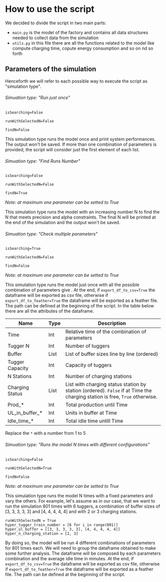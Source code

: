 # How to use the script

We decided to divide the script in two main parts:

* `main.py` is the model of the factory and contains all data structures needed to collect data from the simulation
* `utils.py` in this file there are all the functions related to the model like compute charging time, copute energy consumption and so on nd so forth

## Parameters of the simulation

Henceforth we will refer to each possible way to execute the script as "simulation type".

###### Simuation type: "Run just once"

`isSearching=False`

`runWithSelectedN=False`

`findN=False`

This simulation type runs the model once and print system performances. The output won't be saved. If more than one combination of parameters is provided, the script will consider just the first element of each list.



###### Simuation type: "Find Runs Number"

`isSearching=False`

`runWithSelectedN=False`

`findN=True`

*Note: at maximum one parameter can be setted to True*

This simulation type runs the model with an increasing number N to find the N that meets precision and alpha constraints. The final N will be printed at the end of the simulation and the output won't be saved. 



###### Simuation type: "Check multiple parameters"

`isSearching=True`

`runWithSelectedN=False`

`findN=False`

*Note: at maximum one parameter can be setted to True*

This simulation type runs the model just once with all the possible combination of parameters give . At the end, if `export_df_to_csv=True` the dataframe will be exported as csv file, otherwise if  `export_df_to_feather=True` the dataframe will be exported as a feather file. The path can be defined at the beginning of the script. In the table below there are all the attributes of the dataframe.

| Name            | Type | Description                                                  |
| --------------- | ---- | ------------------------------------------------------------ |
| Time            | Int  | Relative time of the combination of parameters               |
| Tugger N        | Int  | Number of tuggers                                            |
| Buffer          | List | List of buffer sizes line by line (ordered)                  |
| Tugger Capacity | Int  | Capacity of tuggers                                          |
| N Stations      | Int  | Number of charging stations                                  |
| Charging Status | List | List with charging status station by station (ordered). `False` if at Time the charging station is free, `True` otherwise. |
| Prod_*          | Int  | Total production until Time                                  |
| UL_in_buffer_*  | Int  | Units in buffer at Time                                      |
| Idle_time_*     | Int  | Total idle time untill Time                                  |

Replace the `*` with a number from 1 to 5 



###### Simuation type: "Runs the model N times with different configurations"

`isSearching=False`

`runWithSelectedN=True`

`findN=False`

*Note: at maximum one parameter can be setted to True*

This simulation type runs the model N times with a fixed parameters and vary the others. For example, let's assume as in our case, that we want to run the simulation 801 times with 6 tuggers, a combination of buffer sizes of [3, 3, 3, 3, 3] and [4, 4, 4, 4, 4] and with 2 or 3 charging stations.

```{python3}
runWithSelectedN = True
hyper_tugger_train_number = [6 for i in range(801)]
hyper_ul_buffer = [[3, 3, 3, 3, 3], [4, 4, 4, 4, 4]]
hyper_n_charging_station = [2, 3]
```

By doing so, the model will be run 4 different combinations of parameters for 801 times each. We will need to group the dataframe obtained to make some further analysis. The dataframe will be composed by each parameters combination and the average idle time in minutes. At the end, if `export_df_to_csv=True` the dataframe will be exported as csv file, otherwise if  `export_df_to_feather=True` the dataframe will be exported as a feather file. The path can be defined at the beginning of the script.

